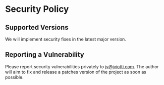 Security Policy
===============

Supported Versions
------------------

We will implement security fixes in the latest major version.

Reporting a Vulnerability
-------------------------

Please report security vulnerabilities privately to jv@jviotti.com. The author
will aim to fix and release a patches version of the project as soon as
possible.
